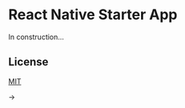# React Native Starter App

In construction...

## License
[MIT](https://choosealicense.com/licenses/mit/)

→
